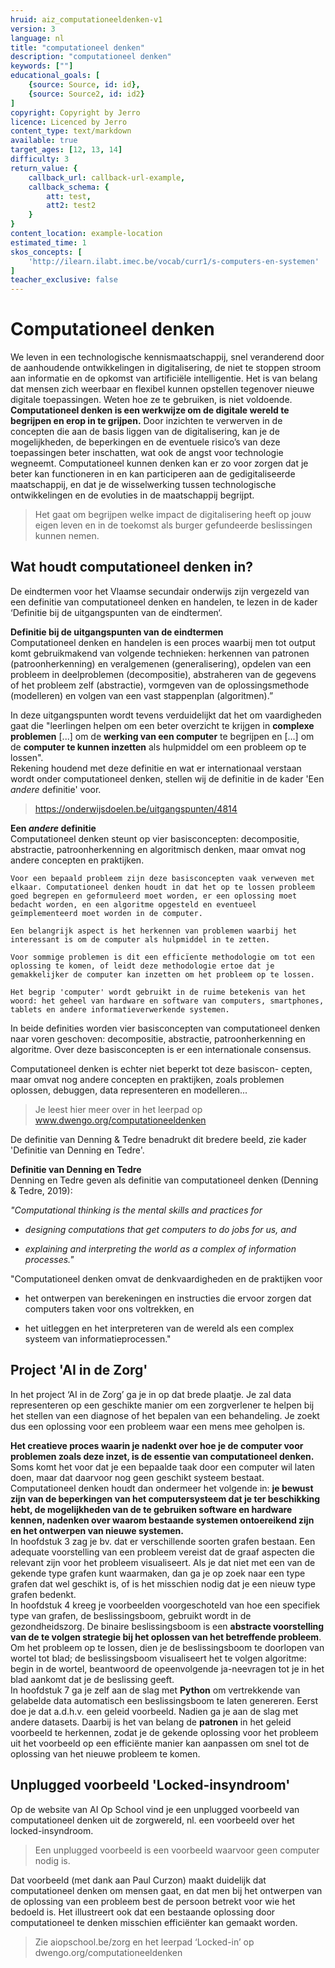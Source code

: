 ```yaml
---
hruid: aiz_computationeeldenken-v1
version: 3
language: nl
title: "computationeel denken"
description: "computationeel denken"
keywords: [""]
educational_goals: [
    {source: Source, id: id}, 
    {source: Source2, id: id2}
]
copyright: Copyright by Jerro
licence: Licenced by Jerro
content_type: text/markdown
available: true
target_ages: [12, 13, 14]
difficulty: 3
return_value: {
    callback_url: callback-url-example,
    callback_schema: {
        att: test,
        att2: test2
    }
}
content_location: example-location
estimated_time: 1
skos_concepts: [
    'http://ilearn.ilabt.imec.be/vocab/curr1/s-computers-en-systemen'
]
teacher_exclusive: false
---
```


# Computationeel denken

We leven in een technologische kennismaatschappij, snel veranderend door de aanhoudende ontwikkelingen in digitalisering, de niet te stoppen stroom aan informatie en de opkomst van artificiële intelligentie. Het is van belang dat mensen zich weerbaar en flexibel kunnen opstellen tegenover nieuwe digitale toepassingen. Weten hoe ze te gebruiken, is niet voldoende. **Computationeel denken is een werkwijze om de digitale wereld te begrijpen en erop in te grijpen.** Door inzichten te verwerven in de concepten die aan de basis liggen van de digitalisering, kan je de mogelijkheden, de beperkingen en de eventuele risico’s van deze toepassingen beter inschatten, wat ook de angst voor technologie wegneemt. Computationeel kunnen denken kan er zo voor zorgen dat je beter kan functioneren in en kan participeren aan de gedigitaliseerde maatschappij, en dat je de wisselwerking tussen technologische ontwikkelingen en de evoluties in de maatschappij begrijpt. 

> Het gaat om begrijpen welke impact de digitalisering heeft op jouw eigen leven en in de toekomst als burger gefundeerde beslissingen kunnen nemen. 

## Wat houdt computationeel denken in? 

De eindtermen voor het Vlaamse secundair onderwijs zijn vergezeld van een definitie van computationeel denken en handelen, te lezen in de kader ‘Definitie bij de uitgangspunten van de eindtermen‘. 

<div class="alert alert-box alert-success">
    <strong>Definitie bij de uitgangspunten van de eindtermen</strong><br>
    Computationeel denken en handelen is een proces waarbij men tot output komt gebruikmakend van volgende technieken: herkennen van patronen (patroonherkenning) en veralgemenen (generalisering), opdelen van een probleem in deelproblemen (decompositie), abstraheren van de gegevens of het probleem zelf (abstractie), vormgeven van de oplossingsmethode (modelleren) en volgen van een vast stappenplan (algoritmen).”
</div> 

In deze uitgangspunten wordt tevens verduidelijkt dat het om vaardigheden gaat die "leerlingen helpen om een beter overzicht te krijgen in **complexe problemen** [...] om de **werking van een computer** te begrijpen en [...] om de **computer te kunnen inzetten** als hulpmiddel om een probleem op te lossen".<br> 
Rekening houdend met deze definitie en wat er internationaal verstaan wordt onder computationeel denken, stellen wij de definitie in de kader 'Een *andere* definitie' voor. 

> https://onderwijsdoelen.be/uitgangspunten/4814

<div class="alert alert-box alert-success">
    <strong>Een <em>andere</em> definitie</strong><br>
    Computationeel denken steunt op vier basisconcepten: decompositie, abstractie, patroonherkenning en algoritmisch denken, maar omvat nog andere concepten en praktijken. 

    Voor een bepaald probleem zijn deze basisconcepten vaak verweven met elkaar. Computationeel denken houdt in dat het op te lossen probleem goed begrepen en geformuleerd moet worden, er een oplossing moet bedacht worden, en een algoritme opgesteld en eventueel geïmplementeerd moet worden in de computer. 

    Een belangrijk aspect is het herkennen van problemen waarbij het interessant is om de computer als hulpmiddel in te zetten. 

    Voor sommige problemen is dit een efficïente methodologie om tot een oplossing te komen, of leidt deze methodologie ertoe dat je gemakkelijker de computer kan inzetten om het probleem op te lossen. 

    Het begrip 'computer' wordt gebruikt in de ruime betekenis van het woord: het geheel van hardware en software van computers, smartphones, tablets en andere informatieverwerkende systemen.
</div> 

In beide definities worden vier basisconcepten van computationeel denken naar voren geschoven: decompositie, abstractie, patroonherkenning en algoritme. Over deze basisconcepten is er een internationale consensus. 

Computationeel denken is echter niet beperkt tot deze basiscon-
cepten, maar omvat nog andere concepten en praktijken, zoals
problemen oplossen, debuggen, data representeren en modelleren... 

> Je leest hier meer over in het leerpad op www.dwengo.org/computationeeldenken 

De definitie van Denning & Tedre benadrukt dit bredere beeld, zie kader 'Definitie van Denning en Tedre'. 

<div class="alert alert-box alert-success">
<strong>Definitie van Denning en Tedre</strong><br>
Denning en Tedre geven als definitie van computationeel denken (Denning & Tedre, 2019): 

<em>"Computational thinking is the mental skills and practices for<br>
<ul><li>designing computations that get computers to do jobs for us, and</li></ul>
<ul><li>explaining and interpreting the world as a complex of information processes."</li></ul>
</em> 

"Computationeel denken omvat de denkvaardigheden en de praktijken voor<br>
<ul><li>het ontwerpen van berekeningen en instructies die ervoor zorgen dat computers taken voor ons voltrekken, en</li></ul>
<ul><li>het uitleggen en het interpreteren van de wereld als een complex systeem van informatieprocessen."</li></ul>
</div> 

## Project 'AI in de Zorg' 

In het project ‘AI in de Zorg’ ga je in op dat brede plaatje. Je zal data representeren op een geschikte manier om een zorgverlener te helpen bij het stellen van een diagnose of het bepalen van een behandeling. Je zoekt dus een oplossing voor een probleem waar een mens mee geholpen is. 

**Het creatieve proces waarin je nadenkt over hoe je de computer voor problemen zoals deze inzet, is de essentie van computationeel denken.**<br> 
Soms komt het voor dat je een bepaalde taak door een computer wil laten doen, maar dat daarvoor nog geen geschikt systeem bestaat. Computationeel denken houdt dan ondermeer het volgende in: **je bewust zijn van de beperkingen van het computersysteem dat je ter beschikking hebt, de mogelijkheden van de te gebruiken software en hardware kennen, nadenken over waarom bestaande systemen ontoereikend zijn en het ontwerpen van nieuwe systemen.**<br> 
In hoofdstuk 3 zag je bv. dat er verschillende soorten grafen bestaan. Een adequate voorstelling van een probleem vereist dat de graaf aspecten die relevant zijn voor het probleem visualiseert. Als je dat niet met een van de gekende type grafen kunt waarmaken, dan ga je op zoek naar een type grafen dat wel geschikt is, of is het misschien nodig dat je een nieuw type grafen bedenkt.<br> 
In hoofdstuk 4 kreeg je voorbeelden voorgeschoteld van hoe een specifiek type van grafen, de beslissingsboom, gebruikt wordt in de gezondheidszorg. De binaire beslissingsboom is een **abstracte voorstelling van de te volgen strategie bij het oplossen van het betreffende probleem**. Om het probleem op te lossen, dien je de beslissingsboom te doorlopen van wortel tot blad; de beslissingsboom visualiseert het te volgen algoritme: begin in de wortel, beantwoord de opeenvolgende ja-neevragen tot je in het blad aankomt dat je de beslissing geeft.<br> 
In hoofdstuk 7 ga je zelf aan de slag met **Python** om vertrekkende van gelabelde data automatisch een beslissingsboom te laten genereren. Eerst doe je dat a.d.h.v. een geleid voorbeeld. Nadien ga je aan de slag met andere datasets. Daarbij is het van belang de **patronen** in het geleid voorbeeld te herkennen, zodat je de gekende oplossing voor het probleem uit het voorbeeld op een efficiënte manier kan aanpassen om snel tot de oplossing van het nieuwe probleem te komen. 

## Unplugged voorbeeld 'Locked-insyndroom' 

Op de website van AI Op School vind je een unplugged voorbeeld van computationeel denken uit de zorgwereld, nl. een voorbeeld over het locked-insyndroom. 

> Een unplugged voorbeeld is een voorbeeld waarvoor geen computer nodig is. 

Dat voorbeeld (met dank aan Paul Curzon) maakt duidelijk dat computationeel denken om mensen gaat, en dat men bij het ontwerpen van de oplossing van een probleem best de persoon betrekt voor wie het bedoeld is. Het illustreert ook dat een bestaande oplossing door computationeel te denken misschien efficiënter kan gemaakt worden. 

> Zie aiopschool.be/zorg en het leerpad ‘Locked-in’ op dwengo.org/computationeeldenken